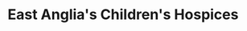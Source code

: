 ---
title: "East Anglia's Children's Hospices"
url: /bury-st-edmunds/east-anglias-childrens-hospices/
shop: charity
---
